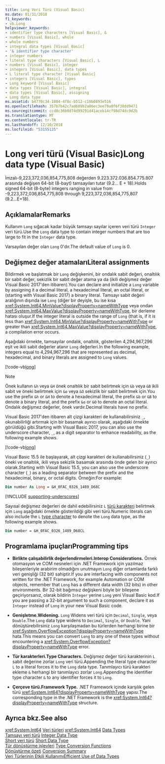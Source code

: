 ```yaml
---
title: Long Veri Türü (Visual Basic)
ms.date: 01/31/2018
f1_keywords:
- vb.Long
helpviewer_keywords:
- identifier type characters [Visual Basic], &
- numbers [Visual Basic], whole
- whole numbers
- integral data types [Visual Basic]
- '& identifier type character'
- integer numbers
- literal type characters [Visual Basic], L
- numbers [Visual Basic], integer
- integers [Visual Basic], data types
- L literal type character [Visual Basic]
- integers [Visual Basic], types
- Long keyword [Visual Basic]
- data types [Visual Basic], integral
- data types [Visual Basic], assigning
- Long data type
ms.assetid: b4770c34-1804-4f8c-b512-c10b0893e516
ms.openlocfilehash: 357b7b42c7ad609b2a86ec3ee79a0f6f38dd9471
ms.sourcegitcommit: ccd8c36b0d74d99291d41aceb14cf98d74dc9d2b
ms.translationtype: MT
ms.contentlocale: tr-TR
ms.lasthandoff: 12/10/2018
ms.locfileid: "53155125"
---
```

# <a name="long-data-type-visual-basic"></a><span data-ttu-id="e957e-102">Long veri türü (Visual Basic)</span><span class="sxs-lookup"><span data-stu-id="e957e-102">Long data type (Visual Basic)</span></span>

<span data-ttu-id="e957e-103">İmzalı-9,223,372,036,854,775,808 değerden 9.223.372.036.854.775.807 arasında değişen 64-bit (8-bayt) tamsayıları tutar (9.2... E + 18).</span><span class="sxs-lookup"><span data-stu-id="e957e-103">Holds signed 64-bit (8-byte) integers ranging in value from -9,223,372,036,854,775,808 through 9,223,372,036,854,775,807 (9.2...E+18).</span></span>  
  
## <a name="remarks"></a><span data-ttu-id="e957e-104">Açıklamalar</span><span class="sxs-lookup"><span data-stu-id="e957e-104">Remarks</span></span>

 <span data-ttu-id="e957e-105">Kullanım `Long` sığacak kadar büyük tamsayı sayılar içeren veri türü `Integer` veri türü.</span><span class="sxs-lookup"><span data-stu-id="e957e-105">Use the `Long` data type to contain integer numbers that are too large to fit in the `Integer` data type.</span></span>  
  
 <span data-ttu-id="e957e-106">Varsayılan değer olan `Long` 0'dır.</span><span class="sxs-lookup"><span data-stu-id="e957e-106">The default value of `Long` is 0.</span></span>

## <a name="literal-assignments"></a><span data-ttu-id="e957e-107">Değişmez değer atamaları</span><span class="sxs-lookup"><span data-stu-id="e957e-107">Literal assignments</span></span> 

<span data-ttu-id="e957e-108">Bildirmek ve başlatmak bir `Long` değişkenini, bir ondalık sabit değeri, onaltılık bir sabit değer, sekizlik bir sabit değer atama ya da (ikili değişmez değer Visual Basic 2017'den itibaren).</span><span class="sxs-lookup"><span data-stu-id="e957e-108">You can declare and initialize a `Long` variable by assigning it a decimal literal, a hexadecimal literal, an octal literal, or (starting with Visual Basic 2017) a binary literal.</span></span> <span data-ttu-id="e957e-109">Tamsayı sabit değeri aralığının dışında ise `Long` (diğer bir deyişle, bu ise kısa <xref:System.Int64.MinValue?displayProperty=nameWithType> veya ondan <xref:System.Int64.MaxValue?displayProperty=nameWithType>, bir derleme hatası oluşur.</span><span class="sxs-lookup"><span data-stu-id="e957e-109">If the integer literal is outside the range of `Long` (that is, if it is less than <xref:System.Int64.MinValue?displayProperty=nameWithType> or greater than <xref:System.Int64.MaxValue?displayProperty=nameWithType>, a compilation error occurs.</span></span>

<span data-ttu-id="e957e-110">Aşağıdaki örnekte, tamsayılar ondalık, onaltılık, gösterilen 4,294,967,296 eşit ve ikili sabit değerler atanır `Long` değerleri.</span><span class="sxs-lookup"><span data-stu-id="e957e-110">In the following example, integers equal to 4,294,967,296 that are represented as decimal, hexadecimal, and binary literals are assigned to `Long` values.</span></span>
  
[!code-vb[long](../../../../samples/snippets/visualbasic/language-reference/data-types/numeric-literals.vb#Long)]  

> [!NOTE]
> <span data-ttu-id="e957e-111">Önek kullanın `&h` veya `&H` önek onaltılık bir sabit belirtmek için `&b` veya `&B` ikili sabit ve öneki belirtmek için `&o` veya `&O` sekizlik bir sabit belirtmek için.</span><span class="sxs-lookup"><span data-stu-id="e957e-111">You use the prefix `&h` or `&H` to denote a hexadecimal literal, the prefix `&b` or `&B` to denote a binary literal, and the prefix `&o` or `&O` to denote an octal literal.</span></span> <span data-ttu-id="e957e-112">Ondalık değişmez değerler, önek vardır.</span><span class="sxs-lookup"><span data-stu-id="e957e-112">Decimal literals have no prefix.</span></span>

<span data-ttu-id="e957e-113">Visual Basic 2017'den itibaren alt çizgi karakteri de kullanabilirsiniz `_`, okunabilirliği artırmak için bir basamak ayırıcı olarak, aşağıdaki örnekte görüldüğü gibi.</span><span class="sxs-lookup"><span data-stu-id="e957e-113">Starting with Visual Basic 2017, you can also use the underscore character, `_`, as a digit separator to enhance readability, as the following example shows.</span></span>

[!code-vb[long](../../../../samples/snippets/visualbasic/language-reference/data-types/numeric-literals.vb#LongS)]

<span data-ttu-id="e957e-114">Visual Basic 15.5 ile başlayarak, alt çizgi karakteri de kullanabilirsiniz (`_`) öneki ve onaltılık, ikili veya sekizlik basamak arasında önde gelen bir ayırıcı olarak.</span><span class="sxs-lookup"><span data-stu-id="e957e-114">Starting with Visual Basic 15.5, you can also use the underscore character (`_`) as a leading separator between the prefix and the hexadecimal, binary, or octal digits.</span></span> <span data-ttu-id="e957e-115">Örneğin:</span><span class="sxs-lookup"><span data-stu-id="e957e-115">For example:</span></span>

```vb
Dim number As Long = &H_0FAC_0326_1489_D68C
```

[!INCLUDE [supporting-underscores](../../../../includes/vb-separator-langversion.md)]

<span data-ttu-id="e957e-116">Sayısal değişmez değerleri de dahil edebilirsiniz `L` [türü karakteri](../../programming-guide/language-features/data-types/type-characters.md) belirtmek için `Long` aşağıdaki örnekte gösterildiği gibi veri türü.</span><span class="sxs-lookup"><span data-stu-id="e957e-116">Numeric literals can also include the `L` [type character](../../programming-guide/language-features/data-types/type-characters.md) to denote the `Long` data type, as the following example shows.</span></span>

```vb
Dim number = &H_0FAC_0326_1489_D68CL
```

## <a name="programming-tips"></a><span data-ttu-id="e957e-117">Programlama ipuçları</span><span class="sxs-lookup"><span data-stu-id="e957e-117">Programming tips</span></span>

-   <span data-ttu-id="e957e-118">**Birlikte çalışabilirlik değerlendirmeleri.**</span><span class="sxs-lookup"><span data-stu-id="e957e-118">**Interop Considerations.**</span></span> <span data-ttu-id="e957e-119">Örnek otomasyon ve COM nesneleri için .NET Framework için yazılmaz bileşenleriyle arabirim olmadığını unutmayın `Long` diğer ortamlarda farklı veri genişliği (32 bit) sahiptir.</span><span class="sxs-lookup"><span data-stu-id="e957e-119">If you are interfacing with components not written for the .NET Framework, for example Automation or COM objects, remember that `Long` has a different data width (32 bits) in other environments.</span></span> <span data-ttu-id="e957e-120">Bir 32-bit bağımsız değişkeni böyle bir bileşene geçiriyorsanız, olarak bildirin `Integer` yerine `Long` yeni Visual Basic kod.</span><span class="sxs-lookup"><span data-stu-id="e957e-120">If you are passing a 32-bit argument to such a component, declare it as `Integer` instead of `Long` in your new Visual Basic code.</span></span>  
  
-   <span data-ttu-id="e957e-121">**Genişletme.**</span><span class="sxs-lookup"><span data-stu-id="e957e-121">**Widening.**</span></span> <span data-ttu-id="e957e-122">`Long` Widens veri türü için `Decimal`, `Single`, veya `Double`.</span><span class="sxs-lookup"><span data-stu-id="e957e-122">The `Long` data type widens to `Decimal`, `Single`, or `Double`.</span></span> <span data-ttu-id="e957e-123">Yani dönüştürebilirsiniz `Long` karşılaşmadan bu türlerden herhangi birine bir <xref:System.OverflowException?displayProperty=nameWithType> hata.</span><span class="sxs-lookup"><span data-stu-id="e957e-123">This means you can convert `Long` to any one of these types without encountering a <xref:System.OverflowException?displayProperty=nameWithType> error.</span></span>  
  
-   <span data-ttu-id="e957e-124">**Tür karakterleri.**</span><span class="sxs-lookup"><span data-stu-id="e957e-124">**Type Characters.**</span></span> <span data-ttu-id="e957e-125">Değişmez değer türü karakterinin `L` sabit değerine zorlar `Long` veri türü.</span><span class="sxs-lookup"><span data-stu-id="e957e-125">Appending the literal type character `L` to a literal forces it to the `Long` data type.</span></span> <span data-ttu-id="e957e-126">Tanımlayıcı türü karakteri ekleme `&` herhangi bir tanımlayıcı zorlar `Long`.</span><span class="sxs-lookup"><span data-stu-id="e957e-126">Appending the identifier type character `&` to any identifier forces it to `Long`.</span></span>  
  
-   <span data-ttu-id="e957e-127">**Çerçeve türü.**</span><span class="sxs-lookup"><span data-stu-id="e957e-127">**Framework Type.**</span></span> <span data-ttu-id="e957e-128">.NET Framework içinde karşılık gelen türü <xref:System.Int64?displayProperty=nameWithType> yapısı.</span><span class="sxs-lookup"><span data-stu-id="e957e-128">The corresponding type in the .NET Framework is the <xref:System.Int64?displayProperty=nameWithType> structure.</span></span>  

## <a name="see-also"></a><span data-ttu-id="e957e-129">Ayrıca bkz.</span><span class="sxs-lookup"><span data-stu-id="e957e-129">See also</span></span>

<span data-ttu-id="e957e-130"><xref:System.Int64>
[Veri türleri](../../../visual-basic/language-reference/data-types/index.md) </span><span class="sxs-lookup"><span data-stu-id="e957e-130"><xref:System.Int64>
[Data Types](../../../visual-basic/language-reference/data-types/index.md) </span></span>  
<span data-ttu-id="e957e-131">[Tamsayı veri türü](../../../visual-basic/language-reference/data-types/integer-data-type.md) </span><span class="sxs-lookup"><span data-stu-id="e957e-131">[Integer Data Type](../../../visual-basic/language-reference/data-types/integer-data-type.md) </span></span>  
<span data-ttu-id="e957e-132">[Short veri türü](../../../visual-basic/language-reference/data-types/short-data-type.md) </span><span class="sxs-lookup"><span data-stu-id="e957e-132">[Short Data Type](../../../visual-basic/language-reference/data-types/short-data-type.md) </span></span>  
<span data-ttu-id="e957e-133">[Tür dönüştürme işlevleri](../../../visual-basic/language-reference/functions/type-conversion-functions.md) </span><span class="sxs-lookup"><span data-stu-id="e957e-133">[Type Conversion Functions](../../../visual-basic/language-reference/functions/type-conversion-functions.md) </span></span>  
<span data-ttu-id="e957e-134">[Dönüştürme özeti](../../../visual-basic/language-reference/keywords/conversion-summary.md) </span><span class="sxs-lookup"><span data-stu-id="e957e-134">[Conversion Summary](../../../visual-basic/language-reference/keywords/conversion-summary.md) </span></span>  
[<span data-ttu-id="e957e-135">Veri Türlerinin Etkili Kullanımı</span><span class="sxs-lookup"><span data-stu-id="e957e-135">Efficient Use of Data Types</span></span>](../../../visual-basic/programming-guide/language-features/data-types/efficient-use-of-data-types.md)
